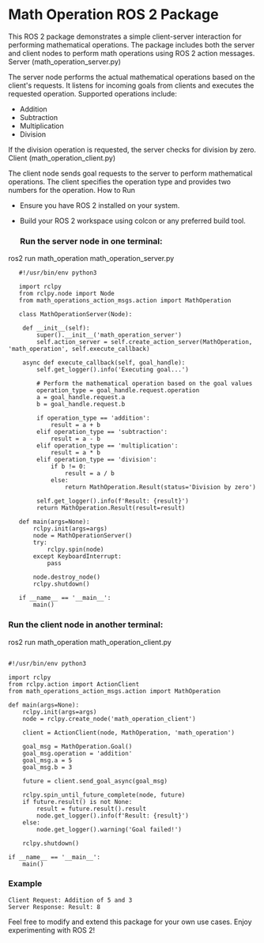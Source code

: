 # Math Operation ROS 2 Package

This ROS 2 package demonstrates a simple client-server interaction for performing mathematical operations. The package includes both the server and client nodes to perform math operations using ROS 2 action messages.
Server (math_operation_server.py)

The server node performs the actual mathematical operations based on the client's requests. It listens for incoming goals from clients and executes the requested operation. Supported operations include:

 * Addition
 * Subtraction
 * Multiplication
 * Division

If the division operation is requested, the server checks for division by zero.
Client (math_operation_client.py)

The client node sends goal requests to the server to perform mathematical operations. The client specifies the operation type and provides two numbers for the operation.
How to Run

* Ensure you have ROS 2 installed on your system.

* Build your ROS 2 workspace using colcon or any preferred build tool.

  ###  Run the server node in one terminal:

 ros2 run math_operation math_operation_server.py

```
   #!/usr/bin/env python3

   import rclpy
   from rclpy.node import Node
   from math_operations_action_msgs.action import MathOperation

   class MathOperationServer(Node):

    def __init__(self):
        super().__init__('math_operation_server')
        self.action_server = self.create_action_server(MathOperation, 'math_operation', self.execute_callback)

    async def execute_callback(self, goal_handle):
        self.get_logger().info('Executing goal...')

        # Perform the mathematical operation based on the goal values
        operation_type = goal_handle.request.operation
        a = goal_handle.request.a
        b = goal_handle.request.b

        if operation_type == 'addition':
            result = a + b
        elif operation_type == 'subtraction':
            result = a - b
        elif operation_type == 'multiplication':
            result = a * b
        elif operation_type == 'division':
            if b != 0:
                result = a / b
            else:
                return MathOperation.Result(status='Division by zero')

        self.get_logger().info(f'Result: {result}')
        return MathOperation.Result(result=result)

   def main(args=None):
       rclpy.init(args=args)
       node = MathOperationServer()
       try:
           rclpy.spin(node)
       except KeyboardInterrupt:
           pass

       node.destroy_node()
       rclpy.shutdown()

   if __name__ == '__main__':
       main()

```
### Run the client node in another terminal:

ros2 run math_operation math_operation_client.py

```
    
#!/usr/bin/env python3

import rclpy
from rclpy.action import ActionClient
from math_operations_action_msgs.action import MathOperation

def main(args=None):
    rclpy.init(args=args)
    node = rclpy.create_node('math_operation_client')

    client = ActionClient(node, MathOperation, 'math_operation')

    goal_msg = MathOperation.Goal()
    goal_msg.operation = 'addition'
    goal_msg.a = 5
    goal_msg.b = 3

    future = client.send_goal_async(goal_msg)

    rclpy.spin_until_future_complete(node, future)
    if future.result() is not None:
        result = future.result().result
        node.get_logger().info(f'Result: {result}')
    else:
        node.get_logger().warning('Goal failed!')

    rclpy.shutdown()

if __name__ == '__main__':
    main()

```

### Example

    Client Request: Addition of 5 and 3
    Server Response: Result: 8

    

Feel free to modify and extend this package for your own use cases. Enjoy experimenting with ROS 2!
